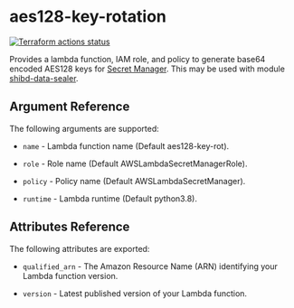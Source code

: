 # aes128-key-rotation

[![Terraform actions status](https://github.com/techservicesillinois/terraform-aws-aes128-key-rotation/workflows/terraform/badge.svg)](https://github.com/techservicesillinois/terraform-aws-aes128-key-rotation/actions)

Provides a lambda function, IAM role, and policy to generate base64 encoded AES128 keys
for [Secret Manager](https://aws.amazon.com/secrets-manager/). This
may be used with module
[shibd-data-sealer](https://github.com/techservicesillinois/terraform-aws-shibd-data-sealer).

Argument Reference
-----------------

The following arguments are supported:

* `name` - Lambda function name (Default aes128-key-rot).

* `role` - Role name (Default AWSLambdaSecretManagerRole).

* `policy` - Policy name (Default AWSLambdaSecretManager).

* `runtime` - Lambda runtime (Default python3.8).

Attributes Reference
--------------------

The following attributes are exported:

* `qualified_arn` - The Amazon Resource Name (ARN) identifying your
Lambda function version.

* `version` - Latest published version of your Lambda function.
